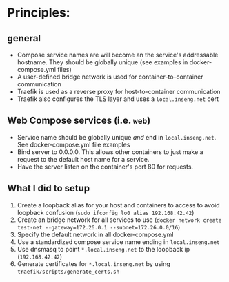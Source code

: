# Principles:
## general
- Compose service names are will become an the service's addressable hostname. They should be globally unique (see examples in docker-compose.yml files)
- A user-defined bridge network is used for container-to-container communication
- Traefik is used as a reverse proxy for host-to-container communication
- Traefik also configures the TLS layer and uses a `local.inseng.net` cert


## Web Compose services (i.e. `web`)
- Service name should be globally unique *and* end in `local.inseng.net`. See docker-compose.yml file examples
- Bind server to 0.0.0.0. This allows other containers to just make a request to the default host name for a service.
- Have the server listen on the container's port 80 for requests.

## What I did to setup
1. Create a loopback alias for your host and containers to access to avoid loopback confusion (`sudo ifconfig lo0 alias 192.168.42.42`)
2. Create an bridge network for all services to use (`docker network create test-net --gateway=172.26.0.1 --subnet=172.26.0.0/16`)
3. Specify the default network in all docker-compose.yml
4. Use a standardized compose service name ending in `local.inseng.net`
5. Use dnsmasq to point `*.local.inseng.net` to the loopback ip (`192.168.42.42`)
6. Generate certificates for `*.local.inseng.net` by using `traefik/scripts/generate_certs.sh`
